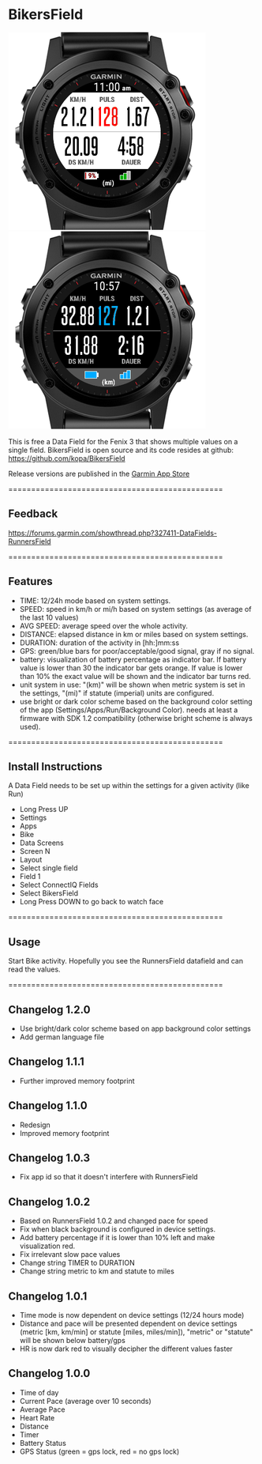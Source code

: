 # BikersField

![BikersField Screenshot Hell](/doc/BikersField2.png) ![BikersField Screenshot Dunkel](/doc/BikersField4.png)

This is free a Data Field for the Fenix 3 that shows multiple values on a single field. 
BikersField is open source and its code resides at github: https://github.com/kopa/BikersField

Release versions are published in the [Garmin App Store](https://apps.garmin.com/en-US/apps/aacfc2de-b61e-40cc-a83d-52f46f9d263d)

===============================================

## Feedback 
https://forums.garmin.com/showthread.php?327411-DataFields-RunnersField

===============================================

## Features
* TIME: 12/24h mode based on system settings.
* SPEED: speed in km/h or mi/h based on system settings (as average of the last 10 values)
* AVG SPEED: average speed over the whole activity.
* DISTANCE: elapsed distance in km or miles based on system settings.
* DURATION: duration of the activity in [hh:]mm:ss
* GPS: green/blue bars for poor/acceptable/good signal, gray if no signal.
* battery: visualization of battery percentage as indicator bar. 
  If battery value is lower than 30 the indicator bar gets orange. If value is lower than 10% the exact value will be shown and the indicator bar turns red.
* unit system in use: "(km)" will be shown when metric system is set in the settings, "(mi)" if statute (imperial) units are configured.
* use bright or dark color scheme based on the background color setting of the app (Settings/Apps/Run/Background Color).
  needs at least a firmware with SDK 1.2 compatibility (otherwise bright scheme is always used).

===============================================

## Install Instructions
A Data Field needs to be set up within the settings for a given activity (like Run)

* Long Press UP
* Settings
* Apps
* Bike
* Data Screens
* Screen N
* Layout
* Select single field
* Field 1
* Select ConnectIQ Fields
* Select BikersField
* Long Press DOWN to go back to watch face

===============================================

## Usage
Start Bike activity.
Hopefully you see the RunnersField datafield and can read the values.

===============================================

## Changelog 1.2.0
* Use bright/dark color scheme based on app background color settings 
* Add german language file

## Changelog 1.1.1
* Further improved memory footprint

## Changelog 1.1.0
* Redesign
* Improved memory footprint

## Changelog 1.0.3
* Fix app id so that it doesn't interfere with RunnersField

## Changelog 1.0.2
* Based on RunnersField 1.0.2 and changed pace for speed
* Fix when black background is configured in device settings.
* Add battery percentage if it is lower than 10% left and make visualization red.
* Fix irrelevant slow pace values
* Change string TIMER to DURATION
* Change string metric to km and statute to miles

## Changelog 1.0.1
* Time mode is now dependent on device settings (12/24 hours mode)
* Distance and pace will be presented dependent on device settings (metric [km, km/min] or statute [miles, miles/min]), "metric" or "statute" will be shown below battery/gps
* HR is now dark red to visually decipher the different values faster

## Changelog 1.0.0
* Time of day
* Current Pace (average over 10 seconds)
* Average Pace
* Heart Rate
* Distance
* Timer
* Battery Status
* GPS Status (green = gps lock, red = no gps lock)
